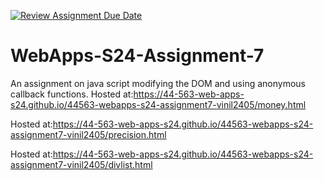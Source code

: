 [![Review Assignment Due Date](https://classroom.github.com/assets/deadline-readme-button-24ddc0f5d75046c5622901739e7c5dd533143b0c8e959d652212380cedb1ea36.svg)](https://classroom.github.com/a/cdqffI9o)
# WebApps-S24-Assignment-7
An assignment on java script modifying the DOM and using anonymous callback functions.
Hosted at:https://44-563-web-apps-s24.github.io/44563-webapps-s24-assignment7-vinil2405/money.html

Hosted at:https://44-563-web-apps-s24.github.io/44563-webapps-s24-assignment7-vinil2405/precision.html

Hosted at:https://44-563-web-apps-s24.github.io/44563-webapps-s24-assignment7-vinil2405/divlist.html
